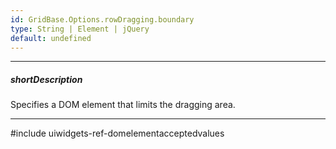 ```yaml
---
id: GridBase.Options.rowDragging.boundary
type: String | Element | jQuery
default: undefined
---
```

---
##### shortDescription
Specifies a DOM element that limits the dragging area.

---
#include uiwidgets-ref-domelementacceptedvalues